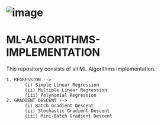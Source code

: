 # ![image](https://user-images.githubusercontent.com/68347036/211991414-10a7e585-d380-47cd-8a1e-ca8c27278f64.png)
# ML-ALGORITHMS-IMPLEMENTATION
This repository consists of all ML Algorithms implementation. 

```
1. REGRESSION -->
       (i) Simple Linear Regression
       (ii) Multiple Linear Regression
       (iii) Polynomial Regression
2. GRADIENT DESCENT -->
       (i) Batch Gradient Descent
       (ii) Stochastic Gradient Descent
       (iii) Mini-Batch Gradient Descent
```
